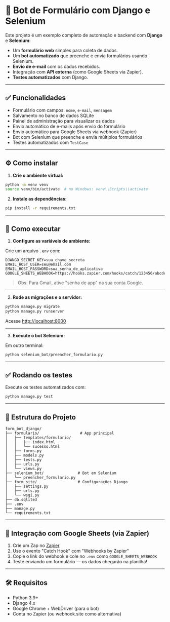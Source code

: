 # 🤖 Bot de Formulário com Django e Selenium

Este projeto é um exemplo completo de automação e backend com **Django** e **Selenium**:

- Um **formulário web** simples para coleta de dados.
- Um **bot automatizado** que preenche e envia formulários usando Selenium.
- **Envio de e-mail** com os dados recebidos.
- Integração com **API externa** (como Google Sheets via Zapier).
- **Testes automatizados** com Django.

---

## ✅ Funcionalidades

- Formulário com campos: `nome`, `e-mail`, `mensagem`
- Salvamento no banco de dados SQLite
- Painel de administração para visualizar os dados
- Envio automático de e-mails após envio do formulário
- Envio automático para Google Sheets via webhook (Zapier)
- Bot com Selenium que preenche e envia múltiplos formulários
- Testes automatizados com `TestCase`

---

## ⚙️ Como instalar

1. **Crie o ambiente virtual:**

```bash
python -m venv venv
source venv/bin/activate  # no Windows: venv\\Scripts\\activate
```

2. **Instale as dependências:**

```bash
pip install -r requirements.txt
```

---

## 🚀 Como executar

1. **Configure as variáveis de ambiente:**

Crie um arquivo `.env` com:

```env
DJANGO_SECRET_KEY=sua_chave_secreta
EMAIL_HOST_USER=seu@email.com
EMAIL_HOST_PASSWORD=sua_senha_de_aplicativo
GOOGLE_SHEETS_WEBHOOK=https://hooks.zapier.com/hooks/catch/123456/abcde
```

> Obs: Para Gmail, ative "senha de app" na sua conta Google.

---

2. **Rode as migrações e o servidor:**

```bash
python manage.py migrate
python manage.py runserver
```

Acesse [http://localhost:8000](http://localhost:8000)

---

3. **Execute o bot Selenium:**

Em outro terminal:

```bash
python selenium_bot/preencher_formulario.py
```

---

## ✅ Rodando os testes

Execute os testes automatizados com:

```bash
python manage.py test
```

---

## 🧪 Estrutura do Projeto

```
form_bot_django/
├── formulario/                  # App principal
│   ├── templates/formulario/
│   │   ├── index.html
│   │   └── sucesso.html
│   ├── forms.py
│   ├── models.py
│   ├── tests.py
│   ├── urls.py
│   └── views.py
├── selenium_bot/               # Bot em Selenium
│   └── preencher_formulario.py
├── form_site/                  # Configurações Django
│   ├── settings.py
│   ├── urls.py
│   └── wsgi.py
├── db.sqlite3
├── .env
├── manage.py
└── requirements.txt
```

---

## 📡 Integração com Google Sheets (via Zapier)

1. Crie um Zap no [Zapier](https://zapier.com/)
2. Use o evento "Catch Hook" com "Webhooks by Zapier"
3. Copie o link do webhook e cole no `.env` como `GOOGLE_SHEETS_WEBHOOK`
4. Teste enviando um formulário — os dados chegarão na planilha!

---

## 🛠️ Requisitos

- Python 3.9+
- Django 4.x
- Google Chrome + WebDriver (para o bot)
- Conta no Zapier (ou webhook.site como alternativa)

